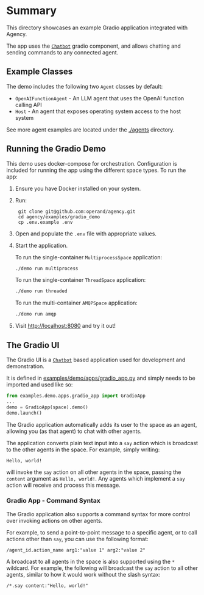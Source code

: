 # Summary

This directory showcases an example Gradio application integrated with Agency.

The app uses the [`Chatbot`](https://www.gradio.app/docs/chatbot) gradio
component, and allows chatting and sending commands to any connected agent.


## Example Classes

The demo includes the following two `Agent` classes by default:

* `OpenAIFunctionAgent` - An LLM agent that uses the OpenAI function calling API
* `Host` - An agent that exposes operating system access to the host system

See more agent examples are located under the [./agents](./agents/) directory.


## Running the Gradio Demo

This demo uses docker-compose for orchestration. Configuration is included for
running the app using the different space types. To run the app:

1. Ensure you have Docker installed on your system.

1. Run:

        git clone git@github.com:operand/agency.git
        cd agency/examples/gradio_demo
        cp .env.example .env

1. Open and populate the `.env` file with appropriate values.

1. Start the application.

      To run the single-container `MultiprocessSpace` application:
      ```sh
      ./demo run multiprocess
      ```

      To run the single-container `ThreadSpace` application:
      ```sh
      ./demo run threaded
      ```

      To run the multi-container `AMQPSpace` application:
      ```sh
      ./demo run amqp
      ```

1. Visit [http://localhost:8080](http://localhost:8080) and try it out!


## The Gradio UI

The Gradio UI is a [`Chatbot`](https://www.gradio.app/docs/chatbot) based
application used for development and demonstration.

It is defined in
[examples/demo/apps/gradio_app.py](https://github.com/operand/agency/tree/main/examples/demo/apps/gradio_app.py)
and simply needs to be imported and used like so:

```python
from examples.demo.apps.gradio_app import GradioApp
...
demo = GradioApp(space).demo()
demo.launch()
```

The Gradio application automatically adds its user to the space as an agent,
allowing you (as that agent) to chat with other agents.

The application converts plain text input into a `say` action which is broadcast
to the other agents in the space. For example, simply writing:

```
Hello, world!
```

will invoke the `say` action on all other agents in the space, passing the
`content` argument as `Hello, world!`. Any agents which implement a `say` action
will receive and process this message.


### Gradio App - Command Syntax

The Gradio application also supports a command syntax for more control over
invoking actions on other agents.

For example, to send a point-to-point message to a specific agent, or to call
actions other than `say`, you can use the following format:

```
/agent_id.action_name arg1:"value 1" arg2:"value 2"
```

A broadcast to all agents in the space is also supported using the `*` wildcard.
For example, the following will broadcast the `say` action to all other agents,
similar to how it would work without the slash syntax:

```
/*.say content:"Hello, world!"
```
